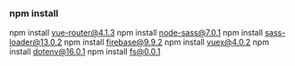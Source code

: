 ### npm install
npm install vue-router@4.1.3
npm install node-sass@7.0.1
npm install sass-loader@13.0.2
npm install firebase@9.9.2
npm install vuex@4.0.2
npm install dotenv@16.0.1
npm install fs@0.0.1
